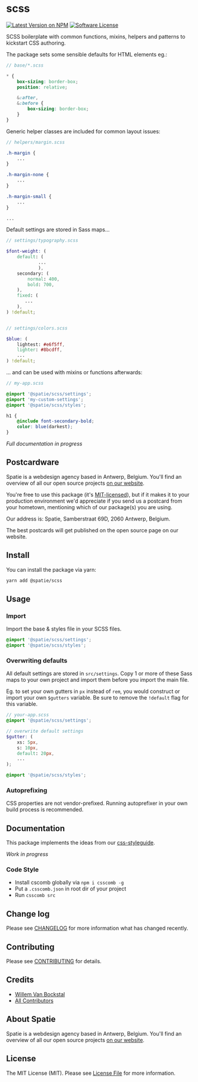 # scss

[![Latest Version on NPM](https://img.shields.io/npm/v/scss.svg?style=flat-square)](https://npmjs.com/package/scss)
[![Software License](https://img.shields.io/badge/license-MIT-brightgreen.svg?style=flat-square)](LICENSE.md)

SCSS boilerplate with common functions, mixins, helpers and patterns to kickstart CSS authoring.

The package sets some sensible defaults for HTML elements eg.:

```scss
// base/*.scss

* {
    box-sizing: border-box;
    position: relative;

    &:after,
    &:before {
        box-sizing: border-box;
    }
}
```

Generic helper classes are included for common layout issues:

```scss
// helpers/margin.scss

.h-margin {
    ...
}

.h-margin-none {
    ...
}

.h-margin-small {
    ...
}

...

```

Default settings are stored in Sass maps...

```scss
// settings/typography.scss

$font-weight: (
    default: (
            ...
            ),
    secondary: (
        normal: 400,
        bold: 700,
    ),
    fixed: (
       ...
    ),
) !default;


// settings/colors.scss

$blue: (
    lightest: #e6f5ff,
    lighter: #8bcdff,
    ...
) !default;
```

... and can be used with mixins or functions afterwards:

```scss
// my-app.scss

@import '@spatie/scss/settings';
@import 'my-custom-settings';
@import '@spatie/scss/styles';

h1 {
    @include font-secondary-bold;
    color: blue(darkest);
}

```

*Full documentation in progress*

## Postcardware

Spatie is a webdesign agency based in Antwerp, Belgium. You'll find an overview of all our open source projects [on our website](https://spatie.be/opensource).

You're free to use this package (it's [MIT-licensed](LICENSE.md)), but if it makes it to your production environment we'd appreciate if you send us a postcard from your hometown, mentioning which of our package(s) you are using.

Our address is: Spatie, Samberstraat 69D, 2060 Antwerp, Belgium.

The best postcards will get published on the open source page on our website.

## Install

You can install the package via yarn:

```bash
yarn add @spatie/scss
```

## Usage

### Import

Import the base & styles file in your SCSS files.

```scss
@import '@spatie/scss/settings';
@import '@spatie/scss/styles';
```

### Overwriting defaults

All default settings are stored in `src/settings`. Copy 1 or more of these Sass maps to your own project and import them before you import the main file.

Eg. to set your own gutters in `px` instead of `rem`, you would construct or import your own `$gutters` variable.
Be sure to remove the `!default` flag for this variable.

```scss
// your-app.scss
@import '@spatie/scss/settings';

// overwrite default settings
$gutter: (
    xs: 5px,
    s: 10px,
    default: 20px,
    ...
);

@import '@spatie/scss/styles';
```

### Autoprefixing

CSS properties are not vendor-prefixed. Running autoprefixer in your own build process is recommended.


## Documentation

This package implements the ideas from our [css-styleguide](https://github.com/spatie/css-styleguide).

*Work in progress*

### Code Style
- Install cscomb globally via `npm i csscomb -g` 
- Put a `.csscomb.json` in root dir of your project
- Run `csscomb src`

## Change log

Please see [CHANGELOG](CHANGELOG.md) for more information what has changed recently.


## Contributing

Please see [CONTRIBUTING](CONTRIBUTING.md) for details.

## Credits

- [Willem Van Bockstal](https://github.com/willemvb)
- [All Contributors](../../contributors)

## About Spatie

Spatie is a webdesign agency based in Antwerp, Belgium. You'll find an overview of all our open source projects [on our website](https://spatie.be/opensource).

## License

The MIT License (MIT). Please see [License File](LICENSE.md) for more information.
